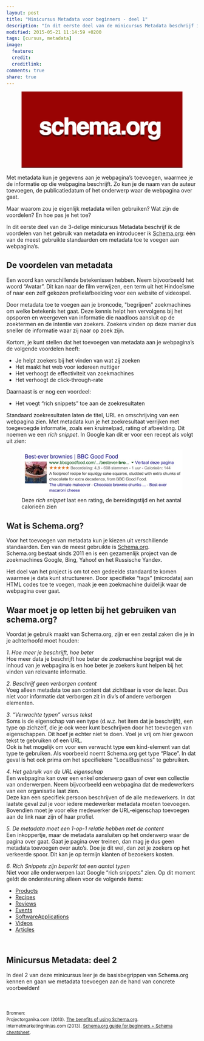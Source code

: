 ```yaml
---
layout: post
title: "Minicursus Metadata voor beginners - deel 1"
description: "In dit eerste deel van de minicursus Metadata beschrijf ik de voordelen van het gebruik van metadata en introduceer ik Schema.org."
modified: 2015-05-21 11:14:59 +0200
tags: [cursus, metadata]
image:
  feature: 
  credit: 
  creditlink: 
comments: true
share: true
---
```


<figure>
<img
src="/images/schema-org.png" alt="Het logo van Schema.org">
</figure>

Met metadata kun je gegevens aan je webpagina’s toevoegen, waarmee je
de informatie op die webpagina beschrijft. Zo kun je de naam van de
auteur toevoegen, de publicatiedatum of het onderwerp waar de
webpagina over gaat.

Maar waarom zou je eigenlijk metadata willen gebruiken? Wat zijn de voordelen?
En hoe pas je het toe? 

In dit eerste deel van de 3-delige minicursus Metadata beschrijf ik de
voordelen van het gebruik van metadata en introduceer ik <a
href="http://schema.org/">Schema.org</a>: één van de meest gebruikte
standaarden om metadata toe te voegen aan webpagina’s.


<h2>De voordelen van metadata</h2>

Een woord kan verschillende betekenissen hebben. Neem bijvoorbeeld het
woord “Avatar”. Dit kan naar de film verwijzen, een term uit het
Hindoeïsme of naar een zelf gekozen profielafbeelding voor een website
of videospel.


Door metadata toe te voegen aan je broncode, "begrijpen" zoekmachines
om welke  betekenis het gaat. Deze kennis helpt hen vervolgens bij het
opsporen en weergeven van informatie die naadloos aansluit op de
zoektermen en de intentie van zoekers. Zoekers vinden op deze manier
dus sneller de informatie waar zij naar op zoek zijn.


Kortom, je kunt stellen dat het toevoegen van metadata aan je
webpagina’s de volgende voordelen heeft:<br>

<ul>
<li>Je helpt zoekers bij het vinden van wat zij zoeken</li>
<li>Het maakt het web voor iedereen nuttiger</li>
<li>Het verhoogt de effectiviteit van zoekmachines</li>
<li>Het verhoogt de click-through-rate</li>
</ul>

Daarnaast is er nog een voordeel:

<ul>
<li>Het voegt “rich snippets” toe aan de zoekresultaten</li>
</ul>


Standaard zoekresultaten laten de titel, URL en omschrijving van een
webpagina zien. Met metadata kun je het zoekresultaat verrijken met
toegevoegde informatie, zoals een kruimelpad, rating of
afbeelding. Dit noemen we een <em>rich snippet</em>. In Google kan dit
er voor een recept als volgt uit zien:<br>

<figure>
<img
src="/images/rich-snippet-chocolate-brownies.jpg" alt="Een rich
snippet van het recept van en chocolade brownie, zoals getoond door
Google">
<figcaption> Deze <em>rich snippet</em> laat een rating, de bereidingstijd en het
aantal calorieën zien </figcaption>
</figure>

<h2>Wat is Schema.org?</h2>
Voor het toevoegen van metadata kun je kiezen uit verschillende
standaarden. Een van de meest gebruikte is <a
href="http://schema.org/">Schema.org</a>.<br>
Schema.org bestaat sinds 2011 en is een gezamenlijk project van de
zoekmachines Google, Bing, Yahoo! en het Russische Yandex.


Het doel van het project is om tot een gedeelde standaard te komen waarmee je data kunt structureren. Door specifieke “tags” (microdata) aan HTML codes toe te voegen, maak je een zoekmachine duidelijk waar de webpagina over gaat. 

<h2>Waar moet je op letten bij het gebruiken van schema.org?</h2>
Voordat je gebruik maakt van Schema.org, zijn er een zestal zaken die je in je achterhoofd moet houden: 

<em>1. Hoe meer je beschrijft, hoe beter</em><br>
Hoe meer data je beschrijft hoe beter de zoekmachine begrijpt wat de inhoud van je webpagina is en hoe beter je zoekers kunt helpen bij het vinden van relevante informatie. 


<em>2. Beschrijf geen verborgen content</em><br>
Voeg alleen metadata toe aan content dat zichtbaar is voor de lezer. Dus niet voor informatie dat verborgen zit in div’s of andere verborgen elementen. 

<em>3. “Verwachte typen” versus tekst</em><br>
Soms is de eigenschap van een type (d.w.z. het item dat je beschrijft), een type op zichzelf, die je ook weer kunt beschrijven door het toevoegen van eigenschappen. Dit hoef je echter niet te doen. Voel je vrij om hier gewoon tekst te gebruiken of een URL.<br>
Ook is het mogelijk om voor een verwacht type een kind-element van dat type te gebruiken. Als voorbeeld noemt Schema.org get type “Place”. In dat geval is het ook prima om het specifiekere "LocalBusiness" te gebruiken. 

<em>4. Het gebruik van de URL eigenschap</em><br>
Een webpagina kan over een enkel onderwerp gaan of over een collectie van onderwerpen. Neem bijvoorbeeld een webpagina dat de medewerkers van een organisatie laat zien.<br>
Deze kan een specifiek persoon beschrijven of de alle medewerkers. In dat laatste geval zul je voor iedere medewerker metadata moeten toevoegen. Bovendien moet je voor elke medewerker de URL-eigenschap toevoegen aan de link naar zijn of haar profiel. 

<em>5. De metadata moet een 1-op-1 relatie hebben met de content</em><br>
Een inkoppertje, maar de metadata aansluiten op het onderwerp waar de pagina over gaat. Gaat je pagina over treinen, dan mag je dus geen metadata toevoegen over auto’s. 
Doe je dit wel, dan zet je zoekers op het verkeerde spoor. Dit kan je op termijn klanten of bezoekers kosten. 

<em>6. Rich Snippets zijn beperkt tot een aantal typen</em><br>
Niet voor alle onderwerpen laat Google “rich snippets” zien. Op dit moment geldt de ondersteuning alleen voor de volgende items:
<ul>
<li><a href="https://developers.google.com/structured-data/rich-snippets/products ">Products</a></li>
<li><a href="https://developers.google.com/structured-data/rich-snippets/products">Recipes</a></li>
<li><a href="https://developers.google.com/structured-data/rich-snippets/reviews">Reviews</a></li>
<li><a href="https://developers.google.com/structured-data/rich-snippets/reviews">Events</a></li>
<li><a href="https://developers.google.com/structured-data/rich-snippets/sw-app">SoftwareApplications</a></li>
<li><a href="https://developers.google.com/structured-data/rich-snippets/videos">Videos</a></li> 
<li><a href="https://developers.google.com/structured-data/rich-snippets/articles">Articles</a></li>
</ul>

<br>

<h2>Minicursus Metadata: deel 2</h2>
In deel 2 van deze minicursus leer je de basisbegrippen van Schema.org kennen en gaan we metadata toevoegen aan de hand van concrete voorbeelden!

<br><br>
<small>Bronnen:<br>
Projectorganika.com (2013). <a
href="http://projectorganika.com/search-engine-optimization/the-benefits-of-using-schema-org/">The
benefits of using Schema.org</a>.<br>
Internetmarketingninjas.com (2013). <a
href="http://www.internetmarketingninjas.com/blog/search-engine-optimization/schema-org-guide-beginners-cheatsheet/">Schema.org
guide for beginners + Schema cheatsheet</a>.<br>
</small>
